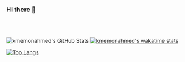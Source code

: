 ### Hi there 👋

<!--
**kmemon-ah/kmemon-ah** is a ✨ _special_ ✨ repository because its `README.md` (this file) appears on your GitHub profile.

Here are some ideas to get you started:

- 🔭 I’m currently working on ...
- 🌱 I’m currently learning ...
- 👯 I’m looking to collaborate on ...
- 🤔 I’m looking for help with ...
- 💬 Ask me about ...
- 📫 How to reach me: ...
- 😄 Pronouns: ...
- ⚡ Fun fact: ...
-->

<br />
<br />
<div class="row">

<img align="left" alt="kmemonahmed's GitHub Stats" src="https://github-readme-stats.vercel.app/api?username=kmemon-ah&theme=vue-dark&show_icons=true&count_private=true&hide=contribs,prs&include_all_commits=true" />

[![kmemonahmed's wakatime stats](https://github-readme-stats.vercel.app/api/wakatime?username=kmemonahmed&theme=vue-dark)](https://kmemonahmed.github.io/)

[![Top Langs](https://github-readme-stats.vercel.app/api/top-langs/?username=kmemonahmed&theme=vue-dark)](https://kmemonahmed.github.io/)

</div>
